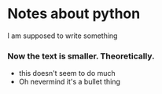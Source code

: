 # Notes about python 
I am supposed to write something

### Now the text is smaller. Theoretically.

* this doesn't seem to do much
* Oh nevermind it's a bullet thing

